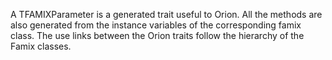 A TFAMIXParameter is a generated trait useful to Orion. All the methods are also generated from the instance variables of the corresponding famix class. The use links between the Orion traits follow the hierarchy of the Famix classes. 